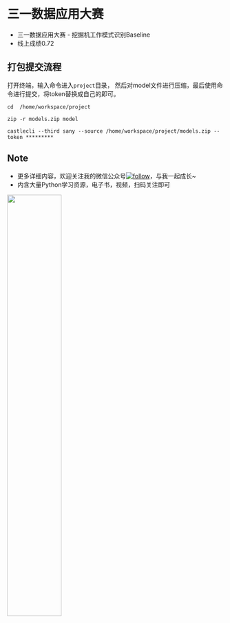 # 三一数据应用大赛
*  三一数据应用大赛 - 挖掘机工作模式识别Baseline
*  线上成绩0.72

## 打包提交流程

打开终端，输入命令进入`project`目录， 然后对model文件进行压缩，最后使用命令进行提交，将token替换成自己的即可。

```
cd  /home/workspace/project

zip -r models.zip model

castlecli --third sany --source /home/workspace/project/models.zip --token *********
```

## Note

* 更多详细内容，欢迎关注我的微信公众号[![follow](https://img.shields.io/badge/老肥-码码码-brightgreen.svg)](https://mp.weixin.qq.com/mp/profile_ext?action=home&__biz=MzkyMTAwMjQ4NA==&scene=124#wechat_redirect)，与我一起成长~
* 内含大量Python学习资源，电子书，视频，扫码关注即可
<img src="https://github.com/librauee/Reptile/blob/master/image/vx_qrcode.png" width = "50%" height = "50%" div align=center />
